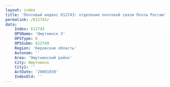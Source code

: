 ```yaml
---
layout: index
title: 'Почтовый индекс 612743: отделение почтовой связи Почты России'
permalink: /612743/
data:
    Index: 612743
    OPSName: 'Омутнинск 3'
    OPSType: О
    OPSSubm: 612749
    Region: 'Кировская область'
    Autonom: ''
    Area: 'Омутнинский район'
    City: Омутнинск
    City1: ''
    ActDate: '20001030'
    IndexOld: ''
---
```

